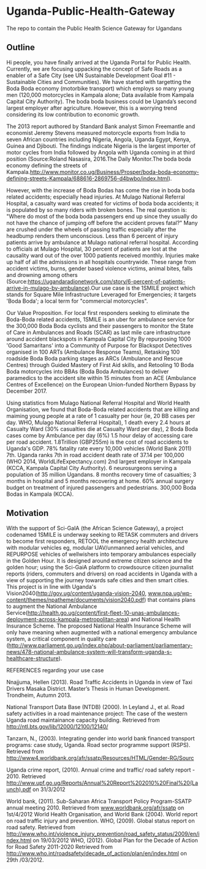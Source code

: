 # Uganda-Public-Health-Gateway

The repo to contain the Public Health Science Gateway for Ugandans
## Outline

Hi people, you have finally arrived at the Uganda Portal for Public Health. Currently, we are focusing uppacking the concept of Safe Roads as a enabler of a Safe City (see UN Sustainable Development Goal #11 - Sustainable Cities and Communities). We have started with targetting the Boda Boda economy (motorbike transport) which employs so many young men (120,000 motorcycles in Kampala alone; Data available from Kampala Capital City Authority). The boda boda business could be Uganda’s second largest employer after agriculture. However, this is a worrying trend considering its low contribution to economic growth. 

The 2013 report authored by Standard Bank analyst Simon Freemantle and economist Jeremy Stevens measured motorcycle exports from India to seven African countries including Nigeria, Angola, Uganda Egypt, Kenya, Guinea and Djibouti. The findings indicate Nigeria is the largest importer of motor cycles from India followed by Angola with Uganda coming in at third position (Source:Roland Nasasira, 2016.The Daily Monitor.The boda boda economy defining the streets of Kampala.http://www.monitor.co.ug/Business/Prosper/boda-boda-economy-defining-streets-Kampala/688616-2869756-d4bwbo/index.html).

However, with the increase of Boda Bodas has come the rise in boda boda related accidents; especially head injuries. At Mulago National Referral Hospital, a casualty ward was created for victims of boda boda accidents; it is populated by so many riders with broken bones. The real question is: "Where do most of the boda boda passengers end up since they usually do not have the chance of jumping off before the accident proves fatal?" Many are crushed under the wheels of passing traffic especially after the headbump renders them unconscious.
Less than 6 percent of injury patients arrive by ambulance at Mulago national referral hospital. According to officials at Mulago Hospital, 30 percent of patients are lost at the causality ward out of the over 1000 patients received monthly. Injuries make up half of all the admissions in all hospitals countrywide. These range from accident victims, burns, gender based violence victims, animal bites, falls and drowning among others (Source:https://ugandaradionetwork.com/story/6-percent-of-patients-arrive-in-mulago-by-ambulance).Our use case is the 1SMILE project which stands for Square Mile Infrastructure Leveraged for Emergencies; it targets 'Boda Boda'; a local term for "commercial motorcycles".

Our Value Proposition.
For local first responders seeking to eliminate the Boda-Boda related accidents, 1SMILE is an uber for ambulance service for the 300,000 Boda Boda cyclists and their passengers to monitor the State of Care in Ambulances and Roads (SCAR) as last mile care infrastructure around accident blackspots in Kampala Capital City
By repurposing 1000 'Good Samaritans' into a Community of Purpose for Blackspot Detectives organised in 100 ARTs (Ambulance Response Teams),
Retasking 100 roadside Boda Boda parking stages as ARCs (Ambulance and Rescue Centres) through Guided Mastery of First Aid skills, and 
Retooling 10 Boda Boda motorcycles into BBAs (Boda Boda Ambulances) to deliver paramedics to the accident site within 15 minutes from an ACE (Ambulance Centres of Excellence) on the European Union-funded Northern Bypass by December 2017.


Using statistics from Mulago National Referral Hospital and World Health Organisation, we found that 
Boda-Boda related accidents that are killing and maiming young people at a rate of 
1 casualty per hour (ie, 20 BB cases per day. WHO, Mulago National Referral Hospital),
1 death every 2.4 hours at Casualty Ward (30% casualties die at Casualty Ward per day),
2 Boda Boda cases come by Ambulance per day (6%)
1.5 hour delay of accessing care per road accident.
1.8Trillion (GBP255m) is the cost of road accidents to Uganda's GDP.
78% fatality rate every 10,000 vehicles (World Bank 2011)
7th. Uganda ranks 7th in road accident death rate of 37.14 per 100,000 (WHO 2014, WorldLifeExpectancy.com)
2nd largest employer in Kampala (KCCA, Kampala Capital City Authority).
6 neurosurgeons serving a population of 35 million Ugandans.
8 months recovery time of casualties; 3 months in hospital and 5 months recovering at home.
60% annual surgery budget on treatment of injured passengers and pedestrians.
300,000 Boda Bodas in Kampala (KCCA).

## Motivation
With the support of Sci-GaIA (the African Science Gateway), a project codenamed 1SMILE is underway seeking to RETASK commuters and drivers to become first responders, RETOOL the emergency health architecture with modular vehicles eg, modular UAV/unmanned aerial vehicles, and REPURPOSE vehicles of wellwishers into temporary ambulances especially in the Golden Hour. It is designed around  extreme citizen science and the golden hour; using the Sci-GaiA platform to crowdsource citizen journalist reports (riders, commuters and drivers) on road accidents in Uganda with a view of supporting the journey towards safe cities and then smart cities. This project is in line with Uganda's Vision2040(http://gov.ug/content/uganda-vision-2040, www.npa.ug/wp-content/themes/npatheme/documents/vision2040.pdf) that contains plans to augment the National Ambulance Service(http://health.go.ug/content/first-fleet-10-unas-ambulances-deployment-across-kampala-metropolitan-area) and National Health Insurance Scheme.
The proposed National Health Insurance Scheme will only have meaning when augmented with a national emergency ambulance system, a critical component in quality care (http://www.parliament.go.ug/index.php/about-parliament/parliamentary-news/478-national-ambulance-system-will-transform-uganda-s-healthcare-structure).

<!-- Show what you're doing, for who, and why. -->
<!-- Explain what makes your project special, useful, exciting! -->


REFERENCES regarding your use case

Nnajjuma, Hellen (2013). Road Traffic Accidents in Uganda in view of Taxi Drivers Masaka District. Master’s Thesis in Human Development. Trondheim, Autumn 2013.

National Transport Data Base (NTDB) (2000). In Leyland J., et al. Road safety activities in a road maintenance project: The case of the western Uganda road maintainance capacity building. Retrieved from http://ntl.bts.gov/lib/12000/12100/12140/

Tanzarn, N., (2003). Integrating gender into world bank financed transport programs: case study, Uganda. Road sector programme support (RSPS). Retrieved from http://www4.worldbank.org/afr/ssatp/Resources/HTML/Gender-RG/Sourc

Uganda crime report, (2010). Annual crime and traffic/ road safety report - 2010. Retrieved http://www.upf.go.ug/Reports/Annual%20Report%202010%20Final%20(Launch).pdf on 31/3/2012

World bank, (2011). Sub-Saharan Africa Transport Policy Program-SSATP annual meeting 2010. Retrieved from www.worldbank.org/afr/ssatp on 1st/4/2012
World Health Organisation, and World Bank (2004). World report on road traffic injury and prevention.
WHO, (2009). Global status report on road safety. Retrieved from http://www.who.int/violence_injury_prevention/road_safety_status/2009/en/index.html on 19/03/2012
WHO, (2012). Global Plan for the Decade of Action for Road Safety 2011-2020 Retrieved from http://www.who.int/roadsafety/decade_of_action/plan/en/index.html on 29th /03/2012.
